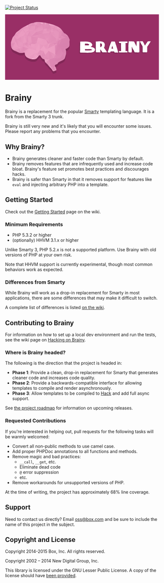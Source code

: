 [![Project Status](http://opensource.box.com/badges/active.svg)](http://opensource.box.com/badges)

![Brainy](logo.png "Brainy")
# Brainy

Brainy is a replacement for the popular [Smarty](http://www.smarty.net/)
templating language. It is a fork from the Smarty 3 trunk.

Brainy is still very new and it's likely that you will encounter some issues.
Please report any problems that you encounter.


## Why Brainy?

- Brainy generates cleaner and faster code than Smarty by default.
- Brainy removes features that are infrequently used and increase code bloat.
  Brainy's feature set promotes best practices and discourages hacks.
- Brainy is safer than Smarty in that it removes support for features like
  `eval` and injecting arbitrary PHP into a template.


## Getting Started

Check out the [Getting Started](https://github.com/box/brainy/wiki/Getting-Started)
page on the wiki.


### Minimum Requirements

- PHP 5.3.2 or higher
- (optionally) HHVM 3.1.x or higher

Unlike Smarty 3, PHP 5.2.x is not a supported platform. Use Brainy with old
versions of PHP at your own risk.

Note that HHVM support is currently experimental, though most common behaviors
work as expected.


### Differences from Smarty

While Brainy will work as a drop-in replacement for Smarty in most
applications, there are some differences that may make it difficult to switch.

A complete list of differences is listed [on the wiki](https://github.com/box/brainy/wiki/Differences-from-Smarty).


## Contributing to Brainy

For information on how to set up a local dev environment and run the tests,
see the wiki page on [Hacking on Brainy](https://github.com/box/brainy/wiki/Hacking-on-Brainy).


### Where is Brainy headed?

The following is the direction that the project is headed in:

- **Phase 1**: Provide a clean, drop-in replacement for Smarty that generates
  cleaner code and increases code quality.
- **Phase 2**: Provide a backwards-compatible interface for allowing templates
  to compile and render asynchronously.
- **Phase 3**: Allow templates to be compiled to [Hack](http://hacklang.org/)
  and add full async support.


See [the project roadmap](https://github.com/box/brainy/wiki/Roadmap)
for information on upcoming releases.


### Requested Contributions

If you're interested in helping out, pull requests for the following tasks will be warmly welcomed:

- Convert all non-public methods to use camel case.
- Add proper PHPDoc annotations to all functions and methods.
- Remove magic and bad practices:
  - `__call`, `__get`, etc.
  - Eliminate dead code
  - `@` error suppression
  - etc.
- Remove workarounds for unsupported versions of PHP.

At the time of writing, the project has approximately 68% line coverage.


## Support

Need to contact us directly? Email oss@box.com and be sure to include the name
of this project in the subject.


## Copyright and License

Copyright 2014-2015 Box, Inc. All rights reserved.

Copyright 2002 – 2014 New Digital Group, Inc.

This library is licensed under the GNU Lesser Public License. A copy of the
license should have [been provided](LICENSE.md).
